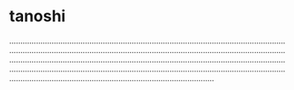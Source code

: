 # tanoshi
............................................................................................................................................................................................................................................................................................................................................................................................................................................................................................................................................................................................................
